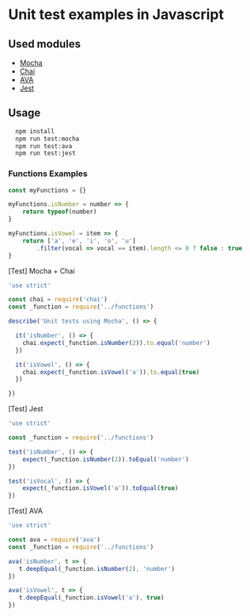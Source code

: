 
# Unit test examples in Javascript

## Used modules

- <a href="https://github.com/mochajs/mocha">Mocha</a> 
- <a href="https://github.com/chaijs/chai">Chai</a> 
- <a href="https://github.com/avajs/ava">AVA</a>
- <a href="https://github.com/facebook/jest">Jest</a> 

## Usage

```sh
  npm install
  npm run test:mocha
  npm run test:ava
  npm run test:jest   
```

### Functions Examples

```js
const myFunctions = {}

myFunctions.isNumber = number => {
    return typeof(number)
}

myFunctions.isVowel = item => {
    return ['a', 'e', 'i', 'o', 'u']
        .filter(vocal => vocal == item).length <= 0 ? false : true
}
```

[Test] Mocha + Chai

```js
'use strict'

const chai = require('chai')
const _function = require('../functions')

describe('Unit tests using Mocha', () => {

  it('isNumber', () => {
    chai.expect(_function.isNumber(2)).to.equal('number')
  })

  it('isVowel', () => {
    chai.expect(_function.isVowel('a')).to.equal(true)
  })

})
```

[Test] Jest

```js
'use strict'

const _function = require('../functions')

test('isNumber', () => {
    expect(_function.isNumber(2)).toEqual('number')
})

test('isVocal', () => {
    expect(_function.isVowel('a')).toEqual(true)
})
```

[Test] AVA

```js
'use strict'

const ava = require('ava')
const _function = require('../functions')

ava('isNumber', t => {
   t.deepEqual(_function.isNumber(2), 'number')
})

ava('isVowel', t => {
   t.deepEqual(_function.isVowel('a'), true)
})
```
